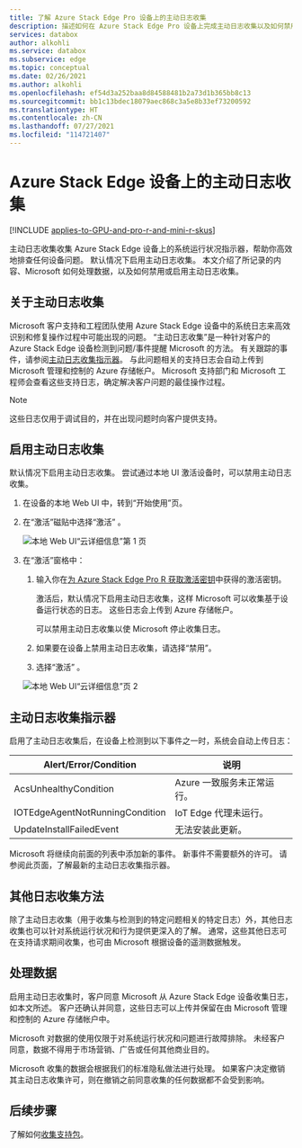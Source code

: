 ```yaml
---
title: 了解 Azure Stack Edge Pro 设备上的主动日志收集
description: 描述如何在 Azure Stack Edge Pro 设备上完成主动日志收集以及如何禁用该收集。
services: databox
author: alkohli
ms.service: databox
ms.subservice: edge
ms.topic: conceptual
ms.date: 02/26/2021
ms.author: alkohli
ms.openlocfilehash: ef54d3a252baa8d84588481b2a73d1b365bb8c13
ms.sourcegitcommit: bb1c13bdec18079aec868c3a5e8b33ef73200592
ms.translationtype: HT
ms.contentlocale: zh-CN
ms.lasthandoff: 07/27/2021
ms.locfileid: "114721407"
---
```

# <a name="proactive-log-collection-on-your-azure-stack-edge-device"></a>Azure Stack Edge 设备上的主动日志收集

[!INCLUDE [applies-to-GPU-and-pro-r-and-mini-r-skus](../../includes/azure-stack-edge-applies-to-gpu-pro-r-mini-r-sku.md)]

主动日志收集收集 Azure Stack Edge 设备上的系统运行状况指示器，帮助你高效地排查任何设备问题。 默认情况下启用主动日志收集。 本文介绍了所记录的内容、Microsoft 如何处理数据，以及如何禁用或启用主动日志收集。

## <a name="about-proactive-log-collection"></a>关于主动日志收集

Microsoft 客户支持和工程团队使用 Azure Stack Edge 设备中的系统日志来高效识别和修复操作过程中可能出现的问题。 “主动日志收集”是一种针对客户的 Azure Stack Edge 设备检测到问题/事件提醒 Microsoft 的方法。 有关跟踪的事件，请参阅[主动日志收集指示器](#proactive-log-collection-indicators)。 与此问题相关的支持日志会自动上传到 Microsoft 管理和控制的 Azure 存储帐户。 Microsoft 支持部门和 Microsoft 工程师会查看这些支持日志，确定解决客户问题的最佳操作过程。

> [!NOTE]
> 这些日志仅用于调试目的，并在出现问题时向客户提供支持。


## <a name="enabling-proactive-log-collection"></a>启用主动日志收集

默认情况下启用主动日志收集。 尝试通过本地 UI 激活设备时，可以禁用主动日志收集。 

1. 在设备的本地 Web UI 中，转到“开始使用”页。

2. 在“激活”磁贴中选择“激活” 。 

    ![本地 Web UI“云详细信息”第 1 页](./media/azure-stack-edge-pro-r-deploy-activate/activate-1.png)

3. 在“激活”窗格中：

   1. 输入你在[为 Azure Stack Edge Pro R 获取激活密钥](azure-stack-edge-pro-r-deploy-prep.md#get-the-activation-key)中获得的激活密钥。

      激活后，默认情况下启用主动日志收集，这样 Microsoft 可以收集基于设备运行状态的日志。 这些日志会上传到 Azure 存储帐户。 

      可以禁用主动日志收集以使 Microsoft 停止收集日志。

   1. 如果要在设备上禁用主动日志收集，请选择“禁用”。

   1. 选择“激活”  。

   ![本地 Web UI“云详细信息”页 2](./media/azure-stack-edge-pro-r-deploy-activate/activate-2.png)

## <a name="proactive-log-collection-indicators"></a>主动日志收集指示器

启用了主动日志收集后，在设备上检测到以下事件之一时，系统会自动上传日志：  


|Alert/Error/Condition  |说明  |
|---------|---------|
|AcsUnhealthyCondition     |Azure 一致服务未正常运行。         |
|IOTEdgeAgentNotRunningCondition      |IoT Edge 代理未运行。         |
|UpdateInstallFailedEvent | 无法安装此更新。        |

 
Microsoft 将继续向前面的列表中添加新的事件。 新事件不需要额外的许可。 请参阅此页面，了解最新的主动日志收集指示器。    
 

## <a name="other-log-collection-methods"></a>其他日志收集方法

除了主动日志收集（用于收集与检测到的特定问题相关的特定日志）外，其他日志收集也可以针对系统运行状况和行为提供更深入的了解。 通常，这些其他日志可在支持请求期间收集，也可由 Microsoft 根据设备的遥测数据触发。

## <a name="handling-data"></a>处理数据

启用主动日志收集时，客户同意 Microsoft 从 Azure Stack Edge 设备收集日志，如本文所述。 客户还确认并同意，这些日志可以上传并保留在由 Microsoft 管理和控制的 Azure 存储帐户中。

Microsoft 对数据的使用仅限于对系统运行状况和问题进行故障排除。 未经客户同意，数据不得用于市场营销、广告或任何其他商业目的。 

Microsoft 收集的数据会根据我们的标准隐私做法进行处理。 如果客户决定撤销其主动日志收集许可，则在撤销之前同意收集的任何数据都不会受到影响。

## <a name="next-steps"></a>后续步骤

了解如何[收集支持包](azure-stack-edge-gpu-troubleshoot.md#collect-support-package)。